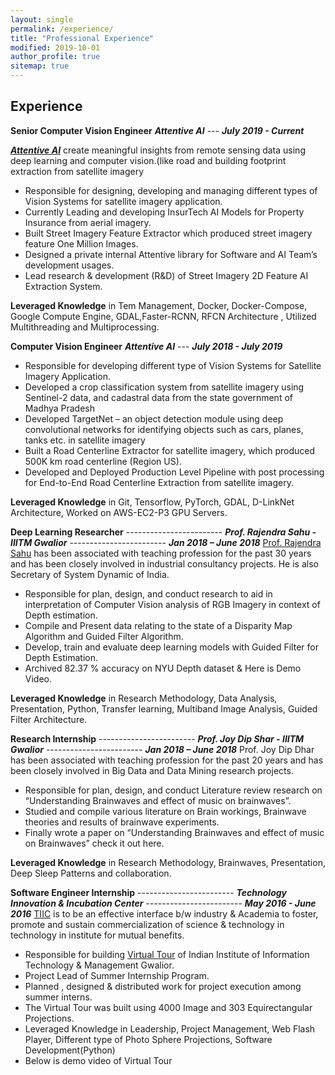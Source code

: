 ```yaml
---
layout: single
permalink: /experience/
title: "Professional Experience"
modified: 2019-10-01
author_profile: true
sitemap: true
---
```



## Experience

**Senior Computer Vision Engineer** 
***Attentive AI*** --- ***July 2019 - Current***

[***Attentive AI***](www.attentive.ai) create meaningful insights from remote sensing data using deep learning and
computer vision.(like road and building footprint extraction from satellite imagery

* Responsible for designing, developing and managing different types of Vision Systems for satellite imagery application. 
* Currently Leading and developing InsurTech AI Models for Property Insurance from aerial imagery.
* Built Street Imagery Feature Extractor which produced street imagery feature One Million Images.
* Designed a private internal Attentive library for Software and AI Team’s development usages.
* Lead research & development (R&D) of Street Imagery 2D Feature AI Extraction System.

**Leveraged Knowledge** in Tem Management, Docker, Docker-Compose, Google Compute Engine, GDAL,Faster-RCNN, RFCN Architecture , Utilized Multithreading and Multiprocessing.  

**Computer Vision Engineer** 
***Attentive AI*** --- ***July 2018 - July 2019***

* Responsible for developing different type of Vision Systems for Satellite Imagery Application. 
* Developed a crop classification system from satellite imagery using Sentinel-2 data, and cadastral data from the state government of Madhya Pradesh 
* Developed TargetNet – an object detection module using deep convolutional networks for identifying objects such as cars,  planes, tanks etc. in satellite      imagery
* Built a Road Centerline Extractor for satellite imagery, which produced 500K km road centerline (Region US).
* Developed and Deployed Production Level Pipeline with post processing for End-to-End Road Centerline Extraction from satellite imagery.

**Leveraged Knowledge** in Git, Tensorflow, PyTorch, GDAL, D-LinkNet Architecture, Worked on AWS-EC2-P3 GPU Servers.

**Deep Learning Researcher** ------------------------ ***Prof. Rajendra Sahu - IIITM Gwalior*** ------------------------ ***Jan 2018 – June 2018***
[Prof. Rajendra Sahu](http://rajendrasahu.me/) has been associated with teaching profession for the past 30 years and has been closely involved in industrial consultancy projects. He is also Secretary of System Dynamic of India.

* Responsible for plan, design, and conduct research to aid in interpretation of Computer Vision analysis of RGB Imagery in context of Depth estimation.
* Compile and Present data relating to the state of a Disparity Map Algorithm and Guided Filter Algorithm.
* Develop, train and evaluate deep learning models with Guided Filter for Depth Estimation.
* Archived 82.37 % accuracy on NYU Depth dataset & Here is Demo Video.

**Leveraged Knowledge** in Research Methodology, Data Analysis, Presentation, Python, Transfer learning, Multiband Image Analysis, Guided Filter Architecture.

**Research Internship** ------------------------ ***Prof. Joy Dip Shar - IIITM Gwalior*** ------------------------ ***Jan 2018 – June 2018***
Prof. Joy Dip Dhar has been associated with teaching profession for the past 20 years and has been closely involved in Big Data and Data Mining research projects.

* Responsible for plan, design, and conduct Literature review research on “Understanding Brainwaves and effect of music on brainwaves”.
* Studied and compile various literature on Brain workings, Brainwave theories and results of brainwave experiments.
* Finally wrote a paper on “Understanding Brainwaves and effect of music on Brainwaves” check it out here.

**Leveraged Knowledge** in Research Methodology, Brainwaves, Presentation, Deep Sleep Patterns and collaboration.

**Software Engineer Internship** ------------------------ ***Technology Innovation & Incubation Center*** ------------------------ ***May 2016 - June 2016***
[TIIC](http://www.tiiciiitm.com/) is to be an effective interface b/w industry & Academia to foster, promote and sustain commercialization of science & technology in technology in institute for mutual benefits.

* Responsible for building [Virtual Tour](http://tiiciiitm.com/virtual_tour/VTABVIIITM.html) of Indian Institute of Information Technology & Management Gwalior.
* Project Lead of Summer Internship Program.
* Planned , designed & distributed work for project execution among summer interns.
* The Virtual Tour was built using 4000 Image and 303 Equirectangular Projections.
* Leveraged Knowledge in Leadership, Project Management, Web Flash Player, Different type of Photo Sphere Projections, Software Development(Python)
* Below is demo video of Virtual Tour